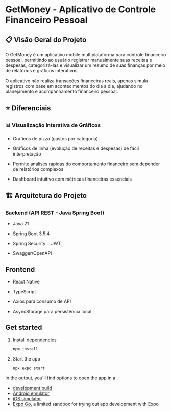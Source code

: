 # GetMoney - Aplicativo de Controle Financeiro Pessoal


## 📋 Visão Geral do Projeto

O GetMoney é um aplicativo mobile multiplataforma para controle financeiro pessoal, permitindo ao usuário registrar manualmente suas receitas e despesas, categorizá-las e visualizar um resumo de suas finanças por meio de relatórios e gráficos interativos.

O aplicativo não realiza transações financeiras reais, apenas simula registros com base em acontecimentos do dia a dia, ajudando no planejamento e acompanhamento financeiro pessoal.

## ⭐ Diferenciais

### 📊 Visualização Interativa de Gráficos

- Gráficos de pizza (gastos por categoria)

- Gráficos de linha (evolução de receitas e despesas) de fácil interpretação

- Permite análises rápidas do comportamento financeiro sem depender de relatórios complexos

- Dashboard intuitivo com métricas financeiras essenciais

## 🏗️ Arquitetura do Projeto

### Backend (API REST - Java Spring Boot)

- Java 21

- Spring Boot 3.5.4

- Spring Security + JWT

- Swagger/OpenAPI

## Frontend

- React Native

- TypeScript

- Axios para consumo de API

- AsyncStorage para persistência local

## Get started

1. Install dependencies

   ```bash
   npm install
   ```

2. Start the app

   ```bash
   npx expo start
   ```

In the output, you'll find options to open the app in a

- [development build](https://docs.expo.dev/develop/development-builds/introduction/)
- [Android emulator](https://docs.expo.dev/workflow/android-studio-emulator/)
- [iOS simulator](https://docs.expo.dev/workflow/ios-simulator/)
- [Expo Go](https://expo.dev/go), a limited sandbox for trying out app development with Expo
